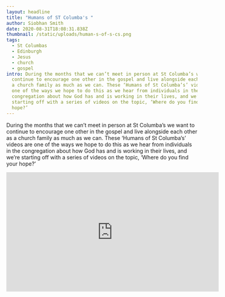 ```yaml
---
layout: headline
title: "Humans of ST Columba's "
author: Siobhan Smith
date: 2020-08-31T18:08:31.838Z
thumbnail: /static/uploads/human-s-of-s-cs.png
tags:
  - St Columbas
  - Edinburgh
  - Jesus
  - church
  - gospel
intro: During the months that we can’t meet in person at St Columba’s we want to
  continue to encourage one other in the gospel and live alongside each other as
  a church family as much as we can. These ‘Humans of St Columba’s’ videos are
  one of the ways we hope to do this as we hear from individuals in the
  congregation about how God has and is working in their lives, and we’re
  starting off with a series of videos on the topic, ‘Where do you find your
  hope?’
---
```

During the months that we can’t meet in person at St Columba’s we want to continue to encourage one other in the gospel and live alongside each other as a church family as much as we can. These ‘Humans of St Columba’s’ videos are one of the ways we hope to do this as we hear from individuals in the congregation about how God has and is working in their lives, and we’re starting off with a series of videos on the topic, ‘Where do you find your hope?’

<iframe width="560" height="315" src="https://www.youtube-nocookie.com/embed/_M7mFKMcdyE" frameborder="0" allow="accelerometer; autoplay; encrypted-media; gyroscope; picture-in-picture" allowfullscreen></iframe>